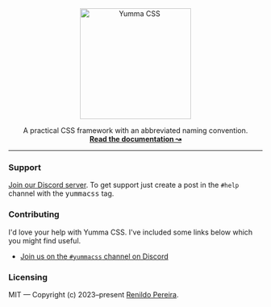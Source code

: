 <div align="center">
  <a href="https://yummacss.com" target="_blank" target="_blank" rel="noopener noreferrer">
    <picture>
      <source media="(prefers-color-scheme: dark)" srcset="https://www.yummacss.com/assets/vectors/dark-logo.svg">
      <source media="(prefers-color-scheme: light)" srcset="https://www.yummacss.com/assets/vectors/light-logo.svg">
      <img alt="Yumma CSS" src="https://www.yummacss.com/assets/vectors/light-logo.svg" width="220" style="max-width: 100%;">
    </picture>
  </a>
</div>

<p align="center">
  A practical CSS framework with an abbreviated naming convention.
  <br>
  <a href="https://yummacss.com"><strong>Read the documentation ↝</strong></a>
</p>

---

### Support

[Join our Discord server](https://discord.gg/CGw5vyqmQ6). To get support just create a post in the `#help` channel with the <kbd>yummacss</kbd> tag.

### Contributing

I'd love your help with Yumma CSS. I've included some links below which you might find useful.

- [Join us on the `#yummacss` channel on Discord](https://discord.gg/V6s5jg5TfX)
  
### Licensing

MIT — Copyright (c) 2023–present [Renildo Pereira](https://github.com/yumma-lib/yumma-css/graphs/contributors).